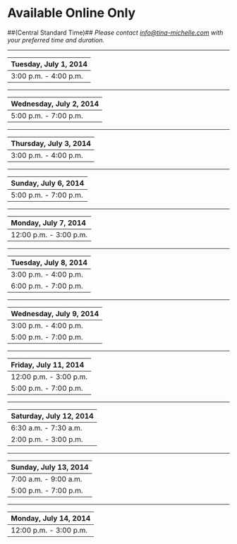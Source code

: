 # Available Online Only 
##(Central Standard Time)##
*Please contact info@tina-michelle.com with your preferred time and duration.*


---
| Tuesday, July 1, 2014 |
| :----------------------------- |
| 3:00 p.m. - 4:00 p.m.         |
---

| Wednesday, July 2, 2014 |
| :----------------------------- |
| 5:00 p.m. - 7:00 p.m.         |

---

| Thursday, July 3, 2014 |
| :----------------------------- |
| 3:00 p.m. - 4:00 p.m.         |

---

| Sunday, July 6, 2014 |
| :----------------------------- |
| 5:00 p.m. - 7:00 p.m.          |

---

| Monday, July 7, 2014 |
| :----------------------------- |
| 12:00 p.m. - 3:00 p.m.         |

---

| Tuesday, July 8, 2014 |
| :----------------------------- |
| 3:00 p.m. - 4:00 p.m.         |
| 6:00 p.m. - 7:00 p.m.         |
---

| Wednesday, July 9, 2014 |
| :----------------------------- |
| 3:00 p.m. - 4:00 p.m.         |
| 5:00 p.m. - 7:00 p.m.         |

---

| Friday, July 11, 2014 |
| :----------------------------- |
| 12:00 p.m. - 3:00 p.m.         |
| 5:00 p.m. - 7:00 p.m.          |

---
| Saturday, July 12, 2014 |
| :----------------------------- |
| 6:30 a.m. - 7:30 a.m.          |
| 2:00 p.m. - 3:00 p.m.          |

---
| Sunday, July 13, 2014 |
| :----------------------------- |
| 7:00 a.m. - 9:00 a.m.         |
| 5:00 p.m. - 7:00 p.m.          |

---
| Monday, July 14, 2014 |
| :----------------------------- |
| 12:00 p.m. - 3:00 p.m.         |

